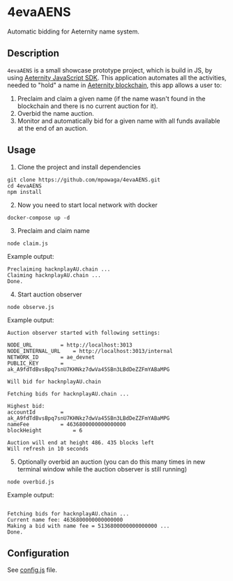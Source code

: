 # 4evaAENS

Automatic bidding for Aeternity name system.

## Description

`4evaAENS` is a small showcase prototype project, which is build in JS, by using [Aeternity JavaScript SDK](https://github.com/aeternity/aepp-sdk-js). This application automates all the activities, needed to "hold" a name in [Aeternity blockchain](https://github.com/aeternity/aeternity), this app allows a user to:

1. Preclaim and claim a given name (if the name wasn't found in the blockchain and there is no current auction for it).
2. Overbid the name auction.
3. Monitor and automatically bid for a given name with all funds available at the end of an auction.

## Usage

1. Clone the project and install dependencies
```
git clone https://github.com/mpowaga/4evaAENS.git
cd 4evaAENS
npm install
```

2. Now you need to start local network with docker
```
docker-compose up -d
```

3. Preclaim and claim name
```
node claim.js
```
Example output:
```
Preclaiming hacknplayAU.chain ...
Claiming hacknplayAU.chain ...
Done.
```

4. Start auction observer
```
node observe.js
```
Example output:
```
Auction observer started with following settings:

NODE_URL		 = http://localhost:3013
NODE_INTERNAL_URL	 = http://localhost:3013/internal
NETWORK_ID		 = ae_devnet
PUBLIC_KEY		 = ak_A9fdTdBvsBpq7snU7KHNkz7dwVa45SBn3LBdDeZZFmYABaMPG

Will bid for hacknplayAU.chain

Fetching bids for hacknplayAU.chain ...

Highest bid:
accountId 		 = ak_A9fdTdBvsBpq7snU7KHNkz7dwVa45SBn3LBdDeZZFmYABaMPG
nameFee 		 = 4636800000000000000
blockHeight 		 = 6

Auction will end at height 486. 435 blocks left
Will refresh in 10 seconds
```

5. Optionally overbid an auction (you can do this many times in new terminal window while the auction observer is still running)
```
node overbid.js
```
Example output:
```

Fetching bids for hacknplayAU.chain ...
Current name fee: 4636800000000000000
Making a bid with name fee = 5136800000000000000 ...
Done.
```

## Configuration

See [config.js](config.js) file.